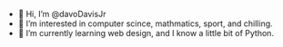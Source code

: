 - 👋 Hi, I’m @davoDavisJr
- 👀 I’m interested in computer scince, mathmatics, sport, and chilling. 
- 🌱 I’m currently learning web design, and I know a little bit of Python.

<!---
davoDavisJr/davoDavisJr is a ✨ special ✨ repository because its `README.md` (this file) appears on your GitHub profile.
You can click the Preview link to take a look at your changes.
--->
